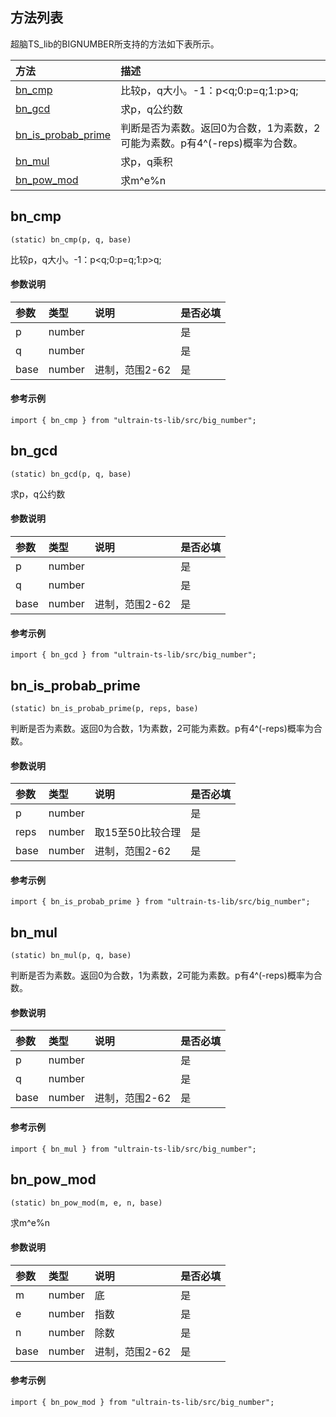 ## 方法列表
超脑TS_lib的BIGNUMBER所支持的方法如下表所示。

| 方法                                                                                        | 描述                                                 |
| :------------------------------------------------------------------------------------------| :----------------------------------------------------|
| [bn_cmp](docs-cn/contract/04-ts-bigNumber#bn_cmp)                           |比较p，q大小。-1：p<q;0:p=q;1:p>q;                              |
| [bn_gcd](docs-cn/contract/04-ts-bigNumber#bn_gcd)                           |求p，q公约数                            |
| [bn_is_probab_prime](docs-cn/contract/04-ts-bigNumber#bn_is_probab_prime)                           |判断是否为素数。返回0为合数，1为素数，2可能为素数。p有4^(-reps)概率为合数。                            |
| [bn_mul](docs-cn/contract/04-ts-bigNumber#bn_mul)                           |求p，q乘积                            |
| [bn_pow_mod](docs-cn/contract/04-ts-bigNumber#bn_pow_mod)                           |求m^e%n                            |


## bn_cmp
```
(static) bn_cmp(p, q, base)
```
比较p，q大小。-1：p<q;0:p=q;1:p>q;

#### 参数说明
|参数               |类型    |说明                            |是否必填|
| :----------------| :------| :-----------------------------|:-----|
|p              | number |                     |是     |
|q              | number |                     |是     |
|base           | number |进制，范围2-62                     |是     |

#### 参考示例
```nodejs
import { bn_cmp } from "ultrain-ts-lib/src/big_number";
```

## bn_gcd
```
(static) bn_gcd(p, q, base)
```
求p，q公约数

#### 参数说明
|参数               |类型    |说明                            |是否必填|
| :----------------| :------| :-----------------------------|:-----|
|p              | number |                     |是     |
|q              | number |                     |是     |
|base           | number |进制，范围2-62                     |是     |

#### 参考示例
```nodejs
import { bn_gcd } from "ultrain-ts-lib/src/big_number";
```

## bn_is_probab_prime
```
(static) bn_is_probab_prime(p, reps, base)
```
判断是否为素数。返回0为合数，1为素数，2可能为素数。p有4^(-reps)概率为合数。

#### 参数说明
|参数               |类型    |说明                            |是否必填|
| :----------------| :------| :-----------------------------|:-----|
|p              | number |                     |是     |
|reps              | number | 取15至50比较合理                    |是     |
|base           | number |进制，范围2-62                     |是     |

#### 参考示例
```nodejs
import { bn_is_probab_prime } from "ultrain-ts-lib/src/big_number";
```

## bn_mul
```
(static) bn_mul(p, q, base)
```
判断是否为素数。返回0为合数，1为素数，2可能为素数。p有4^(-reps)概率为合数。

#### 参数说明
|参数               |类型    |说明                            |是否必填|
| :----------------| :------| :-----------------------------|:-----|
|p              | number |                     |是     |
|q              | number |                    |是     |
|base           | number |进制，范围2-62                     |是     |

#### 参考示例
```nodejs
import { bn_mul } from "ultrain-ts-lib/src/big_number";
```

## bn_pow_mod
```
(static) bn_pow_mod(m, e, n, base)
```
求m^e%n

#### 参数说明
|参数               |类型    |说明                            |是否必填|
| :----------------| :------| :-----------------------------|:-----|
|m              | number | 底                    |是     |
|e              | number | 指数                 |是     |
|n              | number |  除数                |是     |
|base           | number |进制，范围2-62                     |是     |

#### 参考示例
```nodejs
import { bn_pow_mod } from "ultrain-ts-lib/src/big_number";
```
